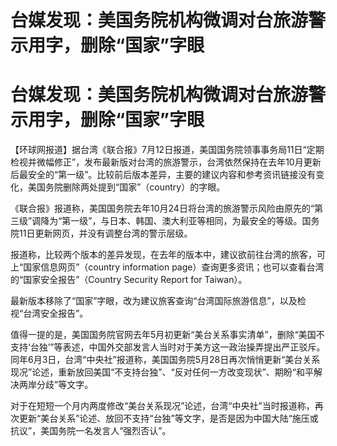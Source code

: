 # 台媒发现：美国务院机构微调对台旅游警示用字，删除“国家”字眼

# 台媒发现：美国务院机构微调对台旅游警示用字，删除“国家”字眼

【环球网报道】据台湾《联合报》7月12日报道，美国国务院领事事务局11日“定期检视并微幅修正”，发布最新版对台湾的旅游警示，台湾依然保持在去年10月更新后最安全的“第一级”。比较前后版本差异，主要的建议内容和参考资讯链接没有变化，美国务院删除两处提到“国家”（country）的字眼。

《联合报》报道称，美国国务院去年10月24日将台湾的旅游警示风险由原先的“第三级”调降为“第一级”，与日本、韩国、澳大利亚等相同，为最安全的等级。国务院11日更新网页，并没有调整台湾的警示层级。

报道称，比较两个版本的差异发现，在去年的版本中，建议欲前往台湾的旅客，可上“国家信息网页”（country information
page）查询更多资讯；也可以查看台湾的“国家安全报告”（Country Security Report for Taiwan）。

最新版本移除了“国家”字眼，改为建议旅客查询“台湾国际旅游信息”，以及检视“台湾安全报告”。

值得一提的是，美国国务院官网去年5月初更新“美台关系事实清单”，删除“美国不支持‘台独’”等表述，中国外交部发言人当时对于美方这一政治操弄提出严正驳斥。同年6月3日，台湾“中央社”报道称，美国国务院5月28日再次悄悄更新“美台关系现况”论述，重新放回美国“不支持台独”、“反对任何一方改变现状”、期盼“和平解决两岸分歧”等文字。

对于在短短一个月内两度修改“美台关系现况”论述，台湾“中央社”当时报道称，再次更新“美台关系”论述、放回不支持“台独”等文字，是否是因为中国大陆“施压或抗议”，美国务院一名发言人“强烈否认”。

